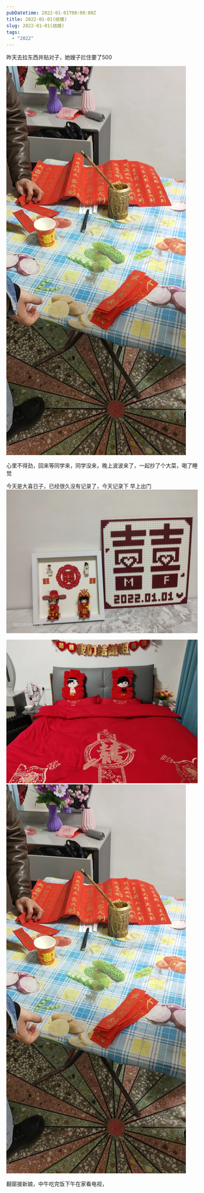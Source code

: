 ```yaml
---
pubDatetime: 2022-01-01T00:00:00Z
title: 2022-01-01(结婚)
slug: 2022-01-01(结婚)
tags:
  - "2022"
---
```


昨天去拉东西并贴对子，她嫂子拦住要了500

![](../../img/6904315-9cb223af5db6823d.jpg)

心里不得劲，回来等同学来，同学没来，晚上波波来了，一起抄了个大菜，喝了睡觉

今天是大喜日子，已经很久没有记录了，今天记录下
早上出门![](../../img/6904315-7070094963214a65.jpg)

![](../../img/6904315-7ed88f0aa53bdef1.jpg)
![](../../img/6904315-fcd2330cfe407eb2.jpg)

翻窗接新娘，中午吃完饭下午在家看电视，
